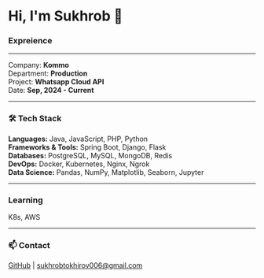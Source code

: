 # Hi, I'm Sukhrob 👋

### Expreience
---
Company: **Kommo**                                             
Department: **Production**                                             
Project: **Whatsapp Cloud API**                                                         
Date: **Sep, 2024 - Current**

---

### 🛠️ Tech Stack
**Languages:** Java, JavaScript, PHP, Python  
**Frameworks & Tools:** Spring Boot, Django, Flask                   
**Databases:** PostgreSQL, MySQL, MongoDB, Redis  
**DevOps:** Docker, Kubernetes, Nginx, Ngrok  
**Data Science:** Pandas, NumPy, Matplotlib, Seaborn, Jupyter  

---
### Learning
K8s, AWS

---

### 📫 Contact  
[GitHub](https://github.com/stohirov) | sukhrobtokhirov006@gmail.com  

